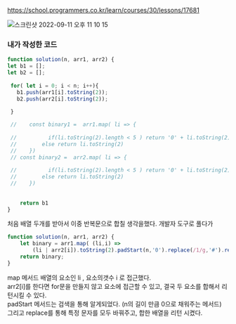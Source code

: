 https://school.programmers.co.kr/learn/courses/30/lessons/17681

![스크린샷 2022-09-11 오후 11 10 15](https://user-images.githubusercontent.com/87120463/189532070-662fb218-77f2-4ad7-8e4a-e4141fc7ccab.png)

### 내가 작성한 코드

```js
function solution(n, arr1, arr2) {
let b1 = [];
let b2 = [];
 
 for( let i = 0; i < n; i++){
   b1.push(arr1[i].toString(2));
   b2.push(arr2[i].toString(2));
   
 }

 //    const binary1 =  arr1.map( li => {
        
 //          if(li.toString(2).length < 5 ) return '0' + li.toString(2)
 //        else return li.toString(2)
 //    })
 // const binary2 =  arr2.map( li => {
        
 //          if(li.toString(2).length < 5 ) return '0' + li.toString(2)
 //        else return li.toString(2)
 //    })
 
    
    return b1
}
```
처음 배열 두개를 받아서 이중 반복문으로 합칠 생각을했다. 개발자 도구로 풀다가

```js
function solution(n, arr1, arr2) {
    let binary = arr1.map( (li,i) => 
        (li | arr2[i]).toString(2).padStart(n,'0').replace(/1/g,'#').replace(/0/g,' '));
    return binary;
}
```
map 메서드 배열의 요소인 li , 요소의갯수 i 로 접근했다.<br>
arr2[i]를 한다면 for문을 만들지 않고 요소에 접근할 수 있고, 결국 두 요소를 합해서 리턴시킬 수 있다. <br>
padStart 메서드는 검색을 통해 알게되었다. (n의 길이 만큼 0으로 채워주는 메서드)<br>
그리고 replace를 통해 특정 문자를 모두 바꿔주고, 합한 배열을 리턴 시켰다.
